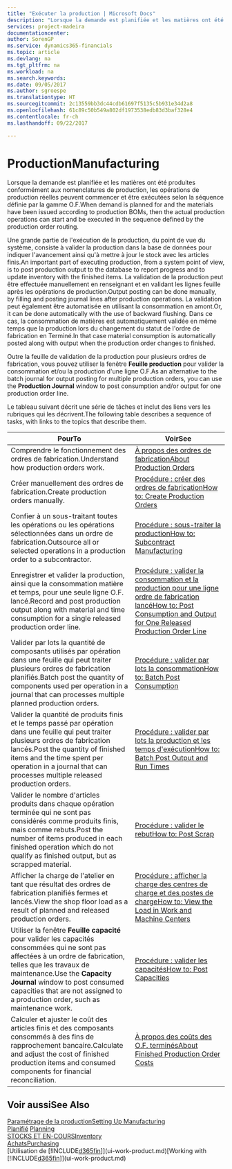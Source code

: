 ```yaml
---
title: "Exécuter la production | Microsoft Docs"
description: "Lorsque la demande est planifiée et les matières ont été produites conformément aux nomenclatures de production, les opérations de production réelles peuvent commencer et être exécutées selon la séquence définie par la gamme O.F."
services: project-madeira
documentationcenter: 
author: SorenGP
ms.service: dynamics365-financials
ms.topic: article
ms.devlang: na
ms.tgt_pltfrm: na
ms.workload: na
ms.search.keywords: 
ms.date: 09/05/2017
ms.author: sgroespe
ms.translationtype: HT
ms.sourcegitcommit: 2c13559bb3dc44cdb61697f5135c5b931e34d2a8
ms.openlocfilehash: 61c89c50b549a802df1973538edb83d3baf328e4
ms.contentlocale: fr-ch
ms.lasthandoff: 09/22/2017

---
```

# <a name="manufacturing"></a><span data-ttu-id="cc72a-103">Production</span><span class="sxs-lookup"><span data-stu-id="cc72a-103">Manufacturing</span></span>
<span data-ttu-id="cc72a-104">Lorsque la demande est planifiée et les matières ont été produites conformément aux nomenclatures de production, les opérations de production réelles peuvent commencer et être exécutées selon la séquence définie par la gamme O.F.</span><span class="sxs-lookup"><span data-stu-id="cc72a-104">When demand is planned for and the materials have been issued according to production BOMs, then the actual production operations can start and be executed in the sequence defined by the production order routing.</span></span>  

<span data-ttu-id="cc72a-105">Une grande partie de l'exécution de la production, du point de vue du système, consiste à valider la production dans la base de données pour indiquer l'avancement ainsi qu'à mettre à jour le stock avec les articles finis.</span><span class="sxs-lookup"><span data-stu-id="cc72a-105">An important part of executing production, from a system point of view, is to post production output to the database to report progress and to update inventory with the finished items.</span></span> <span data-ttu-id="cc72a-106">La validation de la production peut être effectuée manuellement en renseignant et en validant les lignes feuille après les opérations de production.</span><span class="sxs-lookup"><span data-stu-id="cc72a-106">Output posting can be done manually, by filling and posting journal lines after production operations.</span></span> <span data-ttu-id="cc72a-107">La validation peut également être automatisée en utilisant la consommation en amont.</span><span class="sxs-lookup"><span data-stu-id="cc72a-107">Or, it can be done automatically with the use of backward flushing.</span></span> <span data-ttu-id="cc72a-108">Dans ce cas, la consommation de matières est automatiquement validée en même temps que la production lors du changement du statut de l'ordre de fabrication en Terminé.</span><span class="sxs-lookup"><span data-stu-id="cc72a-108">In that case material consumption is automatically posted along with output when the production order changes to finished.</span></span>  

<span data-ttu-id="cc72a-109">Outre la feuille de validation de la production pour plusieurs ordres de fabrication, vous pouvez utiliser la fenêtre **Feuille production** pour valider la consommation et/ou la production d'une ligne O.F.</span><span class="sxs-lookup"><span data-stu-id="cc72a-109">As an alternative to the batch journal for output posting for multiple production orders, you can use the **Production Journal** window to post consumption and/or output for one production order line.</span></span>  

<span data-ttu-id="cc72a-110">Le tableau suivant décrit une série de tâches et inclut des liens vers les rubriques qui les décrivent.</span><span class="sxs-lookup"><span data-stu-id="cc72a-110">The following table describes a sequence of tasks, with links to the topics that describe them.</span></span>   

|<span data-ttu-id="cc72a-111">**Pour**</span><span class="sxs-lookup"><span data-stu-id="cc72a-111">**To**</span></span>|<span data-ttu-id="cc72a-112">**Voir**</span><span class="sxs-lookup"><span data-stu-id="cc72a-112">**See**</span></span>|  
|------------|-------------|  
|<span data-ttu-id="cc72a-113">Comprendre le fonctionnement des ordres de fabrication.</span><span class="sxs-lookup"><span data-stu-id="cc72a-113">Understand how production orders work.</span></span>|[<span data-ttu-id="cc72a-114">À propos des ordres de fabrication</span><span class="sxs-lookup"><span data-stu-id="cc72a-114">About Production Orders</span></span>](production-about-production-orders.md)|
|<span data-ttu-id="cc72a-115">Créer manuellement des ordres de fabrication.</span><span class="sxs-lookup"><span data-stu-id="cc72a-115">Create production orders manually.</span></span>|[<span data-ttu-id="cc72a-116">Procédure : créer des ordres de fabrication</span><span class="sxs-lookup"><span data-stu-id="cc72a-116">How to: Create Production Orders</span></span>](production-how-to-create-production-orders.md)|
|<span data-ttu-id="cc72a-117">Confier à un sous-traitant toutes les opérations ou les opérations sélectionnées dans un ordre de fabrication.</span><span class="sxs-lookup"><span data-stu-id="cc72a-117">Outsource all or selected operations in a production order to a subcontractor.</span></span>|[<span data-ttu-id="cc72a-118">Procédure : sous-traiter la production</span><span class="sxs-lookup"><span data-stu-id="cc72a-118">How to: Subcontract Manufacturing</span></span>](production-how-to-subcontract-manufacturing.md)|
|<span data-ttu-id="cc72a-119">Enregistrer et valider la production, ainsi que la consommation matière et temps, pour une seule ligne O.F. lancé.</span><span class="sxs-lookup"><span data-stu-id="cc72a-119">Record and post production output along with material and time consumption for a single released production order line.</span></span>|[<span data-ttu-id="cc72a-120">Procédure : valider la consommation et la production pour une ligne ordre de fabrication lancé</span><span class="sxs-lookup"><span data-stu-id="cc72a-120">How to: Post Consumption and Output for One Released Production Order Line</span></span>](production-how-to-register-consumption-and-output.md)|  
|<span data-ttu-id="cc72a-121">Valider par lots la quantité de composants utilisés par opération dans une feuille qui peut traiter plusieurs ordres de fabrication planifiés.</span><span class="sxs-lookup"><span data-stu-id="cc72a-121">Batch post the quantity of components used per operation in a journal that can processes multiple planned production orders.</span></span>|[<span data-ttu-id="cc72a-122">Procédure : valider par lots la consommation</span><span class="sxs-lookup"><span data-stu-id="cc72a-122">How to: Batch Post Consumption</span></span>](production-how-to-post-consumption.md)|
|<span data-ttu-id="cc72a-123">Valider la quantité de produits finis et le temps passé par opération dans une feuille qui peut traiter plusieurs ordres de fabrication lancés.</span><span class="sxs-lookup"><span data-stu-id="cc72a-123">Post the quantity of finished items and the time spent per operation in a journal that can processes multiple released production orders.</span></span>|[<span data-ttu-id="cc72a-124">Procédure : valider par lots la production et les temps d'exécution</span><span class="sxs-lookup"><span data-stu-id="cc72a-124">How to: Batch Post Output and Run Times</span></span>](production-how-to-post-output-quantity.md)|  
|<span data-ttu-id="cc72a-125">Valider le nombre d'articles produits dans chaque opération terminée qui ne sont pas considérés comme produits finis, mais comme rebuts.</span><span class="sxs-lookup"><span data-stu-id="cc72a-125">Post the number of items produced in each finished operation which do not qualify as finished output, but as scrapped material.</span></span>|[<span data-ttu-id="cc72a-126">Procédure : valider le rebut</span><span class="sxs-lookup"><span data-stu-id="cc72a-126">How to: Post Scrap</span></span>](production-how-to-post-scrap.md)|
|<span data-ttu-id="cc72a-127">Afficher la charge de l'atelier en tant que résultat des ordres de fabrication planifiés fermes et lancés.</span><span class="sxs-lookup"><span data-stu-id="cc72a-127">View the shop floor load as a result of planned and released production orders.</span></span>|[<span data-ttu-id="cc72a-128">Procédure : afficher la charge des centres de charge et des postes de charge</span><span class="sxs-lookup"><span data-stu-id="cc72a-128">How to: View the Load in Work and Machine Centers</span></span>](production-how-to-view-the-load-on-work-centers.md)|      
|<span data-ttu-id="cc72a-129">Utiliser la fenêtre **Feuille capacité** pour valider les capacités consommées qui ne sont pas affectées à un ordre de fabrication, telles que les travaux de maintenance.</span><span class="sxs-lookup"><span data-stu-id="cc72a-129">Use the **Capacity Journal** window to post consumed capacities that are not assigned to a production order, such as maintenance work.</span></span>|[<span data-ttu-id="cc72a-130">Procédure : valider les capacités</span><span class="sxs-lookup"><span data-stu-id="cc72a-130">How to: Post Capacities</span></span>](production-how-to-post-capacities.md)|  
|<span data-ttu-id="cc72a-131">Calculer et ajuster le coût des articles finis et des composants consommés à des fins de rapprochement bancaire.</span><span class="sxs-lookup"><span data-stu-id="cc72a-131">Calculate and adjust the cost of finished production items and consumed components for financial reconciliation.</span></span>|[<span data-ttu-id="cc72a-132">À propos des coûts des O.F. terminés</span><span class="sxs-lookup"><span data-stu-id="cc72a-132">About Finished Production Order Costs</span></span>](finance-about-finished-production-order-costs.md)|  

## <a name="see-also"></a><span data-ttu-id="cc72a-133">Voir aussi</span><span class="sxs-lookup"><span data-stu-id="cc72a-133">See Also</span></span>  
[<span data-ttu-id="cc72a-134">Paramétrage de la production</span><span class="sxs-lookup"><span data-stu-id="cc72a-134">Setting Up Manufacturing</span></span>](production-configure-production-processes.md)  
<span data-ttu-id="cc72a-135">[Planifié](production-planning.md)    </span><span class="sxs-lookup"><span data-stu-id="cc72a-135">[Planning](production-planning.md)    </span></span>  
[<span data-ttu-id="cc72a-136">STOCKS ET EN-COURS</span><span class="sxs-lookup"><span data-stu-id="cc72a-136">Inventory</span></span>](inventory-manage-inventory.md)  
[<span data-ttu-id="cc72a-137">Achats</span><span class="sxs-lookup"><span data-stu-id="cc72a-137">Purchasing</span></span>](purchasing-manage-purchasing.md)  
<span data-ttu-id="cc72a-138">[Utilisation de [!INCLUDE[d365fin](includes/d365fin_md.md)]](ui-work-product.md)</span><span class="sxs-lookup"><span data-stu-id="cc72a-138">[Working with [!INCLUDE[d365fin](includes/d365fin_md.md)]](ui-work-product.md)</span></span>

